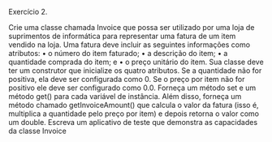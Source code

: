 Exercício 2.

Crie uma classe chamada Invoice que possa ser utilizado por uma loja de
suprimentos de informática para representar uma fatura de um item vendido na loja. Uma fatura
deve incluir as seguintes informações como atributos:
• o número do item faturado;
• a descrição do item;
• a quantidade comprada do item; e
• o preço unitário do item.
Sua classe deve ter um construtor que inicialize os quatro atributos. Se a quantidade não for
positiva, ela deve ser configurada como 0. Se o preço por item não for positivo ele deve ser
configurado como 0.0. Forneça um método set e um método get() para cada variável de
instância. Além disso, forneça um método chamado getInvoiceAmount() que calcula o
valor da fatura (isso é, multiplica a quantidade pelo preço por item) e depois retorna o valor como
um double. Escreva um aplicativo de teste que demonstra as capacidades da classe Invoice
